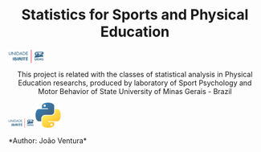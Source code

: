 <h1 align="center"> Statistics for Sports and Physical Education </h1> 
<img src="https://github.com/joaoventuraoliveira/jupyter1/blob/master/imgs/uemg_ibirite2.jpg" align="center" width="70">

<p align="center"> This project is related with the classes of statistical analysis in Physical Education researchs, produced by laboratory of Sport Psychology and Motor Behavior of State University of Minas Gerais - Brazil </p>



<p float="left">
  <img src="https://github.com/joaoventuraoliveira/jupyter1/blob/master/imgs/uemg_ibirite2.jpg" width="50" />
  <img src="https://github.com/joaoventuraoliveira/jupyter1/blob/master/imgs/python.png" width="50" /> 
  <img src="" width="100" />
</p>
*Author: João Ventura*

